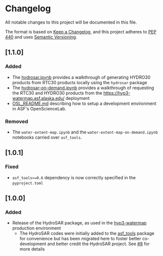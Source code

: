 # Changelog

All notable changes to this project will be documented in this file.

The format is based on [Keep a Changelog](https://keepachangelog.com/en/1.0.0/),
and this project adheres to [PEP 440](https://www.python.org/dev/peps/pep-0440/)
and uses [Semantic Versioning](https://semver.org/spec/v2.0.0.html).

## [1.1.0]

### Added
- The [hydrosar.ipynb](notebooks/hydrosar.ipynb) provides a walkthrough of generating HYDRO30 products from RTC30 products locally using the `hydrosar` package 
- The [hydrosar-on-demand.ipynb](notebooks/hydrosar-on-demand.ipynb) provides a walkthrough of requesting the RTC30 and HYDRO30 products from the <https://hyp3-watermap.asf.alaska.edu/> deployment
- [OSL_README.md](docs/OSL_README.md) describing how to setup a development environment in ASF's OpenScienceLab.

### Removed
- The `water-extent-map.ipynb` and the `water-extent-map-on-demand.ipynb` notebooks carried over `asf_tools`.

## [1.0.1]

### Fixed
- `asf_tools>=0.6` dependency is now correctly specified in the `pyproject.toml`

## [1.0.0]

### Added
- Release of the HydroSAR package, as used in the [hyp3-watermap](https://hyp3-watermap.asf.alaska.edu) production environment
  - The HydroSAR codes were initially added to the [asf_tools](https://github.com/ASFHyP3/asf-tools) package for convenience but has been migrated here to foster better co-development and better credit the HydroSAR project. See [#8](https://github.com/fjmeyer/HydroSAR/pull/8) for more details
